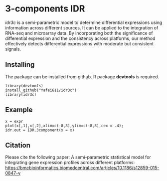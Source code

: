 # 3-components IDR

*idr3c* is a semi-parametric model to determine differential expressions using information across different sources. It can be applied to the integration of RNA-seq and microarray data. By incorporating both the significance of differential expression and the consistency across platforms, our method effectively detects differential expressions with moderate but consistent signals. 

## Installing

The package can be installed from github. R package **devtools** is required.

```
library(devtools)
install_github("Yafei611/idr3c")
library(idr3c)
```

## Example

```
x = expr
plot(x[,1],x[,2],xlim=c(-8,8),ylim=c(-8,8),cex = .4);
idr.out = IDR.3component(x = x)
```

## Citation

Please cite the following paper: A semi-parametric statistical model for integrating gene expression profiles across different platforms: https://bmcbioinformatics.biomedcentral.com/articles/10.1186/s12859-015-0847-y

